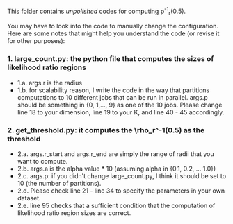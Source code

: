 This folder contains *unpolished* codes for computing &rho;<sup>-1</sup><sub>r</sub>(0.5).

You may have to look into the code to manually change the configuration. Here are some notes that might help you understand the code (or revise it for other purposes):

### 1. large_count.py: the python file that computes the sizes of likelihood ratio regions

* 1.a. args.r is the radius
* 1.b. for scalability reason, I write the code in the way that partitions computations to 10 different jobs that can be run in parallel. args.p should be something in {0, 1,..., 9} as one of the 10 jobs. Please change line 18 to your dimension, line 19 to your K, and line 40 - 45 accordingly. 

### 2. get_threshold.py: it computes the \rho_r^-1(0.5) as the threshold

* 2.a. args.r_start and args.r_end are simply the range of radii that you want to compute. 
* 2.b. args.a is the alpha value * 10 (assuming alpha in {0.1, 0.2, ... 1.0})
* 2.c. args.p: if you didn't change large_count.py, I think it should be set to 10 (the number of partitions).
* 2.d. Please check line 21 - line 34 to specify the parameters in your own dataset. 
* 2.e. line 95 checks that a sufficient condition that the computation of likelihood ratio region sizes are correct.


